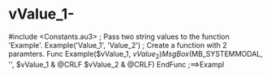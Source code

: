 # vValue_1-
#include &lt;Constants.au3>  ; Pass two string values to the function 'Example'. Example('Value_1', 'Value_2')  ; Create a function with 2 paramters. Func Example($vValue_1, $vValue_2)     MsgBox($MB_SYSTEMMODAL, '', $vValue_1 &amp; @CRLF $vValue_2 &amp; @CRLF) EndFunc   ;==>Exampl
